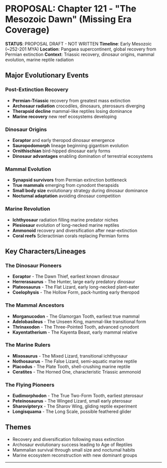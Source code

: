 # PROPOSAL: Chapter 121 - "The Mesozoic Dawn" (Missing Era Coverage)

**STATUS**: PROPOSAL DRAFT - NOT WRITTEN
**Timeline**: Early Mesozoic (~252-201 MYA)
**Location**: Pangaea supercontinent, global recovery from Permian extinction
**Context**: Triassic recovery, dinosaur origins, mammal evolution, marine reptile radiation

## Major Evolutionary Events
### Post-Extinction Recovery
- **Permian-Triassic** recovery from greatest mass extinction
- **Archosaur radiation** crocodiles, dinosaurs, pterosaurs diverging
- **Therapsid decline** mammal-like reptiles losing dominance
- **Marine recovery** new reef ecosystems developing

### Dinosaur Origins
- **Eoraptor** and early theropod dinosaur emergence
- **Sauropodomorph** lineage beginning gigantism evolution
- **Ornithischian** bird-hipped dinosaur early forms
- **Dinosaur advantages** enabling domination of terrestrial ecosystems

### Mammal Evolution
- **Synapsid survivors** from Permian extinction bottleneck  
- **True mammals** emerging from cynodont therapsids
- **Small body size** evolutionary strategy during dinosaur dominance
- **Nocturnal adaptation** avoiding dinosaur competition

### Marine Revolution
- **Ichthyosaur** radiation filling marine predator niches
- **Plesiosaur** evolution of long-necked marine reptiles
- **Ammonoid** recovery and diversification after near-extinction
- **Coral reefs** Scleractinian corals replacing Permian forms

## Key Characters/Lineages
### The Dinosaur Pioneers
- **Eoraptor** - The Dawn Thief, earliest known dinosaur
- **Herrerasaurus** - The Hunter, large early predatory dinosaur
- **Plateosaurus** - The Flat Lizard, early long-necked plant-eater
- **Coelophysis** - The Hollow Form, pack-hunting early theropod

### The Mammal Ancestors
- **Morganucodon** - The Glamorgan Tooth, earliest true mammal
- **Adelobasileus** - The Unseen King, mammal-like transitional form
- **Thrinaxodon** - The Three-Pointed Tooth, advanced cynodont
- **Kayentatherium** - The Kayenta Beast, early mammal relative

### The Marine Rulers
- **Mixosaurus** - The Mixed Lizard, transitional ichthyosaur
- **Nothosaurus** - The False Lizard, semi-aquatic marine reptile
- **Placodus** - The Plate Tooth, shell-crushing marine reptile
- **Ceratites** - The Horned One, characteristic Triassic ammonoid

### The Flying Pioneers
- **Eudimorphodon** - The True Two-Form Tooth, earliest pterosaur
- **Peteinosaurus** - The Winged Lizard, small early pterosaur
- **Sharovipteryx** - The Sharov Wing, gliding reptile experiment
- **Longisquama** - The Long Scale, possible feathered glider

## Themes
- Recovery and diversification following mass extinction
- Archosaur evolutionary success leading to Age of Reptiles
- Mammalian survival through small size and nocturnal habits
- Marine ecosystem reconstruction with new dominant groups

---